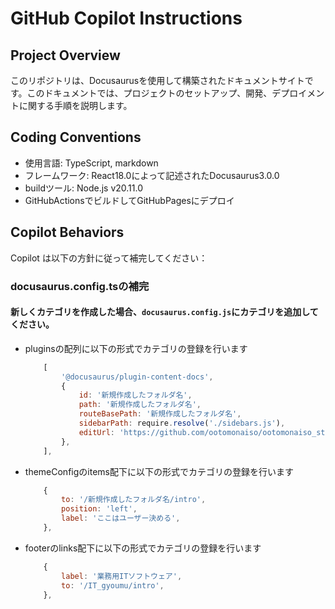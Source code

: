 # GitHub Copilot Instructions

## Project Overview
このリポジトリは、Docusaurusを使用して構築されたドキュメントサイトです。このドキュメントでは、プロジェクトのセットアップ、開発、デプロイメントに関する手順を説明します。

## Coding Conventions
- 使用言語: TypeScript, markdown
- フレームワーク: React18.0によって記述されたDocusaurus3.0.0
- buildツール: Node.js v20.11.0
- GitHubActionsでビルドしてGitHubPagesにデプロイ

## Copilot Behaviors
Copilot は以下の方針に従って補完してください：

### docusaurus.config.tsの補完
#### 新しくカテゴリを作成した場合、``docusaurus.config.js``にカテゴリを追加してください。
- pluginsの配列に以下の形式でカテゴリの登録を行います
    ```JavaScript
        [
            '@docusaurus/plugin-content-docs',
            {
                id: '新規作成したフォルダ名',
                path: '新規作成したフォルダ名',
                routeBasePath: '新規作成したフォルダ名',
                sidebarPath: require.resolve('./sidebars.js'),
                editUrl: 'https://github.com/ootomonaiso/ootomonaiso_strage',
            },
        ],
    ``` 
    
- themeConfigのitems配下に以下の形式でカテゴリの登録を行います
    ```JavaScript
        {
            to: '/新規作成したフォルダ名/intro',
            position: 'left',
            label: 'ここはユーザー決める',
        },
    ```

- footerのlinks配下に以下の形式でカテゴリの登録を行います
    ```JavaScript
        {
            label: '業務用ITソフトウェア',
            to: '/IT_gyoumu/intro',
        },
    ```

